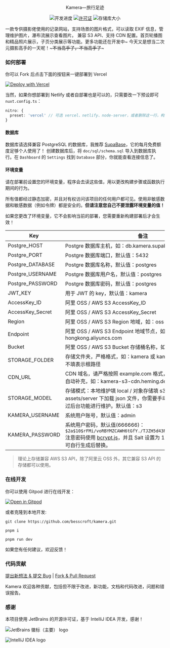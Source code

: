 <p align="center">
Kamera—旅行足迹
</p>
<p align="center">
  <img src="https://img.shields.io/badge/%E5%BC%80%E5%8F%91%E8%BF%9B%E5%BA%A6-%E5%BC%80%E5%8F%91%E4%B8%AD-brightgreen?style=flat-square" alt="开发进度">
  <a href="https://github.com/besscroft/kamera/blob/master/LICENSE"><img src="https://img.shields.io/github/license/besscroft/kamera?style=flat-square" alt="许可证"></a>
  <img src="https://img.shields.io/github/repo-size/besscroft/kamera?style=flat-square&color=328657" alt="存储库大小">
</p>

一款专供摄影佬使用的记录网站，支持场景的图片格式，可以读取 EXIF 信息，管理维护图片，瀑布流展示查看图片。
兼容 S3 API、支持 CDN 配置。首页轮播图和精品照片展示，子页分类展示等功能。更多功能还在开发中~
今天又是想当二次元摄影高手的一天呢！~~~不当高手了，不当高手了~~~

### 如何部署

你可以 Fork 后点击下面的按钮来一键部署到 Vercel

<a href="https://vercel.com/new/clone?repository-url=https%3A%2F%2Fgithub.com%2Fbesscroft%2Fkamera&env=Postgre_HOST,Postgre_PORT,Postgre_DATABASE,Postgre_USERNAME,Postgre_PASSWORD,JWT_KEY,STORAGE_MODEL,KAMERA_USERNAME,KAMERA_PASSWORD"><img src="https://vercel.com/button" alt="Deploy with Vercel"/></a>

当然，如果你想部署到 Netlify 或者自部署也是可以的，只需要改一下预设即可 `nuxt.config.ts`：

```ts
nitro: {
  preset: 'vercel' // 可选 vercel、netlify、node-server，或者删除这一行，构建时也会自适应的。
}
```

#### 数据库

数据库请选择兼容 PostgreSQL 的数据库，我推荐 [SupaBase](https://supabase.com/)，它的每月免费额度足够个人使用了！
创建数据库后，将 `doc/sql/schema.sql` 导入到数据库执行。在 `Dashboard` 的 `Settings` 找到 `Database` 部分，你就能查看连接信息了。

#### 环境变量

请在部署前设置您的环境变量，程序会去读这些值，用以更改构建步骤或函数执行期间的行为。

所有值都经过静态加密，并且对有权访问该项目的任何用户都可见。使用非敏感数据和敏感数据（例如令牌）都是安全的。**但请注意您自己不要泄露环境变量的值！**

如果您更改了环境变量，它不会影响当前的部署，您需要重新构建部署后才会生效！

| Key              | 备注                                                                                                                                                                           |
| ---------------- |------------------------------------------------------------------------------------------------------------------------------------------------------------------------------|
| Postgre_HOST     | Postgre 数据库主机，如：db.kamera.supabase.co                                                                                                                                        |
| Postgre_PORT     | Postgre 数据库端口，默认值：5432                                                                                                                                                       |
| Postgre_DATABASE | Postgre 数据库名称，默认值：postgres                                                                                                                                                   |
| Postgre_USERNAME | Postgre 数据库用户名，默认值：postgres                                                                                                                                                  |
| Postgre_PASSWORD | Postgre 数据库密码，默认值：postgres                                                                                                                                                   |
| JWT_KEY          | 用于 JWT 的 key，默认值：kamera                                                                                                                                                      |
| AccessKey_ID     | 阿里 OSS / AWS S3 AccessKey_ID                                                                                                                                                 |
| AccessKey_Secret | 阿里 OSS / AWS S3 AccessKey_Secret                                                                                                                                             |
| Region           | 阿里 OSS / AWS S3 Region 地域，如：oss-cn-hongkong                                                                                                                                  |
| Endpoint         | 阿里 OSS / AWS S3 Endpoint 地域节点，如：oss-cn-hongkong.aliyuncs.com                                                                                                                 |
| Bucket           | 阿里 OSS / AWS S3 Bucket 存储桶名称，如：kamera                                                                                                                                        |
| STORAGE_FOLDER           | 存储文件夹，严格格式，如：kamera 或 kamera/images ，填 / 或者不填表示根路径                                                                                                                           |
| CDN_URL          | CDN 域名，请严格按照 example.com 格式，不需要添加 https:// 会自动补充，如：kamera-s3-cdn.heming.dev                                                                                                            |
| STORAGE_MODEL    | 存储模式：本地维护填 local / 对象存储填 s3。选本地的话，就会从 assets/server 下加载 json 文件，你需要手动维护；选对象存储，通过后台功能进行维护。默认值：s3                                                                              |
| KAMERA_USERNAME  | 系统用户账号，默认值：admin                                                                                                                                                             |
| KAMERA_PASSWORD  | 系统用户密码，默认值(666666)：`$2a$10$rFMi/voRBYMZCAWH6tGfY./TJZH5d43RODCKu3SwmfGXns3H8kB9.` 注意密码使用 [bcrypt.js](https://github.com/dcodeIO/bcrypt.js)，并且 Salt 设置为 10，如果需要更改密码，可自行生成后替换。 |

> 理论上存储兼容 AWS S3 API，除了阿里云 OSS 外，其它兼容 S3 API 的存储都可以使用。

### 在线开发

你可以使用 Gitpod 进行在线开发：

<p><a href="https://gitpod.io/#https://github.com/besscroft/kamera" rel="nofollow"><img src="https://camo.githubusercontent.com/1eb1ddfea6092593649f0117f7262ffa8fbd3017/68747470733a2f2f676974706f642e696f2f627574746f6e2f6f70656e2d696e2d676974706f642e737667" alt="Open in Gitpod" data-canonical-src="https://gitpod.io/button/open-in-gitpod.svg" style="max-width:100%;"></a></p>

或者克隆到本地开发:

```shell
git clone https://github.com/besscroft/kamera.git

pnpm i

pnpm run dev
```

如果您有任何建议，欢迎反馈！

### 代码贡献

[提出新想法 & 提交 Bug](https://github.com/besscroft/kamera/issues/new) | [Fork & Pull Request](https://github.com/besscroft/kamera/fork)

Kamera 欢迎各种贡献，包括但不限于改进，新功能，文档和代码改进，问题和错误报告。

### 感谢

本项目使用 JetBrains 的开源许可证，基于 IntelliJ IDEA 开发，感谢！

![JetBrains 徽标（主要） logo](https://resources.jetbrains.com/storage/products/company/brand/logos/jb_beam.svg)

![IntelliJ IDEA logo](https://resources.jetbrains.com/storage/products/company/brand/logos/IntelliJ_IDEA.svg)

